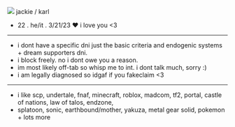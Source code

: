 ![](https://github.com/two-dee/two-dee/assets/145892647/b2037391-05aa-4fa5-9aae-3a6c9d599ceb) jackie / karl
-  22 . he/it . 3/21/23 ♥ i love you <3
- --------------------------------------------------------
-  i dont have a specific dni just the basic criteria and endogenic systems + dream supporters dni.
-  i block freely. no i dont owe you a reason.
-  im most likely off-tab so whisp me to int. i dont talk much, sorry :)
-  i am legally diagnosed so idgaf if you fakeclaim <3
- --------------------------------------------------------
- i like scp, undertale, fnaf, minecraft, roblox, madcom, tf2, portal, castle of nations, law of talos, endzone,
- splatoon, sonic, earthbound/mother, yakuza, metal gear solid, pokemon + lots more




